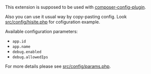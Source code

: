 This extension is supposed to be used with [composer-config-plugin].

Also you can use it usual way by copy-pasting config.
Look [src/config/hisite.php] for cofiguration example.

Available configuration parameters:

- `app.id`
- `app.name`
- `debug.enabled`
- `debug.allowedIps`

For more details please see [src/config/params.php].

[composer-config-plugin]:   https://github.com/hiqdev/composer-config-plugin
[src/config/hisite.php]:    src/config/hisite.php
[src/config/params.php]:    src/config/params.php
